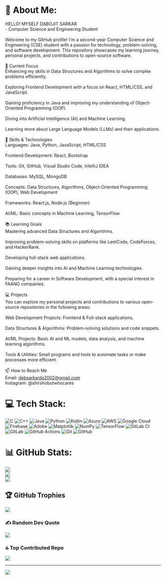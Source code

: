 # 💫 About Me:
HELLO! MYSELF DABOJIT SARKAR<br>- Computer Science and Engineering Student<br><br>Welcome to my GitHub profile! I'm a second-year Computer Science and Engineering (CSE) student with a passion for technology, problem-solving, and software development. This repository showcases my learning journey, personal projects, and contributions to open-source software.<br><br>🔭 Current Focus<br>Enhancing my skills in Data Structures and Algorithms to solve complex problems efficiently.<br><br>Exploring Frontend Development with a focus on React, HTML/CSS, and JavaScript.<br><br>Gaining proficiency in Java and improving my understanding of Object-Oriented Programming (OOP).<br><br>Diving into Artificial Intelligence (AI) and Machine Learning.<br><br>Learning more about Large Language Models (LLMs) and their applications.<br><br>🌱 Skills & Technologies<br>Languages: Java, Python, JavaScript, HTML/CSS<br><br>Frontend Development: React, Bootstrap<br><br>Tools: Git, GitHub, Visual Studio Code, IntelliJ IDEA<br><br>Databases: MySQL, MongoDB<br><br>Concepts: Data Structures, Algorithms, Object-Oriented Programming (OOP), Web Development<br><br>Frameworks: React.js, Node.js (Beginner)<br><br>AI/ML: Basic concepts in Machine Learning, TensorFlow<br><br>📚 Learning Goals<br>Mastering advanced Data Structures and Algorithms.<br><br>Improving problem-solving skills on platforms like LeetCode, CodeForces, and HackerRank.<br><br>Developing full-stack web applications.<br><br>Gaining deeper insights into AI and Machine Learning technologies.<br><br>Preparing for a career in Software Development, with a special interest in FAANG companies.<br><br>💻 Projects<br>You can explore my personal projects and contributions to various open-source repositories in the following areas:<br><br>Web Development Projects: Frontend & Full-stack applications.<br><br>Data Structures & Algorithms: Problem-solving solutions and code snippets.<br><br>AI/ML Projects: Basic AI and ML models, data analysis, and machine learning algorithms.<br><br>Tools & Utilities: Small programs and tools to automate tasks or make processes more efficient.<br><br>📫 How to Reach Me<br>Email: debsarkards2002@gmail.com<br>Instagram: @shirshobutwhocares<br>


# 💻 Tech Stack:
![C](https://img.shields.io/badge/c-%2300599C.svg?style=for-the-badge&logo=c&logoColor=white) ![C++](https://img.shields.io/badge/c++-%2300599C.svg?style=for-the-badge&logo=c%2B%2B&logoColor=white) ![Java](https://img.shields.io/badge/java-%23ED8B00.svg?style=for-the-badge&logo=openjdk&logoColor=white) ![Python](https://img.shields.io/badge/python-3670A0?style=for-the-badge&logo=python&logoColor=ffdd54) ![Kotlin](https://img.shields.io/badge/kotlin-%237F52FF.svg?style=for-the-badge&logo=kotlin&logoColor=white) ![Azure](https://img.shields.io/badge/azure-%230072C6.svg?style=for-the-badge&logo=microsoftazure&logoColor=white) ![AWS](https://img.shields.io/badge/AWS-%23FF9900.svg?style=for-the-badge&logo=amazon-aws&logoColor=white) ![Google Cloud](https://img.shields.io/badge/GoogleCloud-%234285F4.svg?style=for-the-badge&logo=google-cloud&logoColor=white) ![Firebase](https://img.shields.io/badge/firebase-a08021?style=for-the-badge&logo=firebase&logoColor=ffcd34) ![Adobe](https://img.shields.io/badge/adobe-%23FF0000.svg?style=for-the-badge&logo=adobe&logoColor=white) ![Matplotlib](https://img.shields.io/badge/Matplotlib-%23ffffff.svg?style=for-the-badge&logo=Matplotlib&logoColor=black) ![NumPy](https://img.shields.io/badge/numpy-%23013243.svg?style=for-the-badge&logo=numpy&logoColor=white) ![TensorFlow](https://img.shields.io/badge/TensorFlow-%23FF6F00.svg?style=for-the-badge&logo=TensorFlow&logoColor=white) ![GitLab CI](https://img.shields.io/badge/gitlab%20CI-%23181717.svg?style=for-the-badge&logo=gitlab&logoColor=white) ![GitLab](https://img.shields.io/badge/gitlab-%23181717.svg?style=for-the-badge&logo=gitlab&logoColor=white) ![GitHub Actions](https://img.shields.io/badge/github%20actions-%232671E5.svg?style=for-the-badge&logo=githubactions&logoColor=white) ![Git](https://img.shields.io/badge/git-%23F05033.svg?style=for-the-badge&logo=git&logoColor=white) ![GitHub](https://img.shields.io/badge/github-%23121011.svg?style=for-the-badge&logo=github&logoColor=white)
# 📊 GitHub Stats:
![](https://github-readme-stats.vercel.app/api?username=Dabojit-sarkar-dev&theme=dark&hide_border=false&include_all_commits=false&count_private=false)<br/>
![](https://nirzak-streak-stats.vercel.app/?user=Dabojit-sarkar-dev&theme=dark&hide_border=false)<br/>
![](https://github-readme-stats.vercel.app/api/top-langs/?username=Dabojit-sarkar-dev&theme=dark&hide_border=false&include_all_commits=false&count_private=false&layout=compact)

## 🏆 GitHub Trophies
![](https://github-profile-trophy.vercel.app/?username=Dabojit-sarkar-dev&theme=radical&no-frame=false&no-bg=true&margin-w=4)

### ✍️ Random Dev Quote
![](https://quotes-github-readme.vercel.app/api?type=horizontal&theme=radical)

### 🔝 Top Contributed Repo
![](https://github-contributor-stats.vercel.app/api?username=Dabojit-sarkar-dev&limit=5&theme=dark&combine_all_yearly_contributions=true)

---
[![](https://visitcount.itsvg.in/api?id=Dabojit-sarkar-dev&icon=0&color=12)](https://visitcount.itsvg.in)

<!-- Proudly created with GPRM ( https://gprm.itsvg.in ) -->
